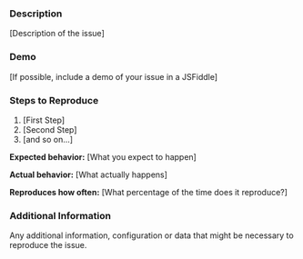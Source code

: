 <!--
IMPORTANT: If applicable, please use the following format to create a new issue.
If your issue is not created using the format below, it will be closed.
-->

### Description

[Description of the issue]

### Demo

[If possible, include a demo of your issue in a JSFiddle]

### Steps to Reproduce

1. [First Step]
2. [Second Step]
3. [and so on...]

**Expected behavior:** [What you expect to happen]

**Actual behavior:** [What actually happens]

**Reproduces how often:** [What percentage of the time does it reproduce?]

### Additional Information

Any additional information, configuration or data that might be necessary to reproduce the issue.
